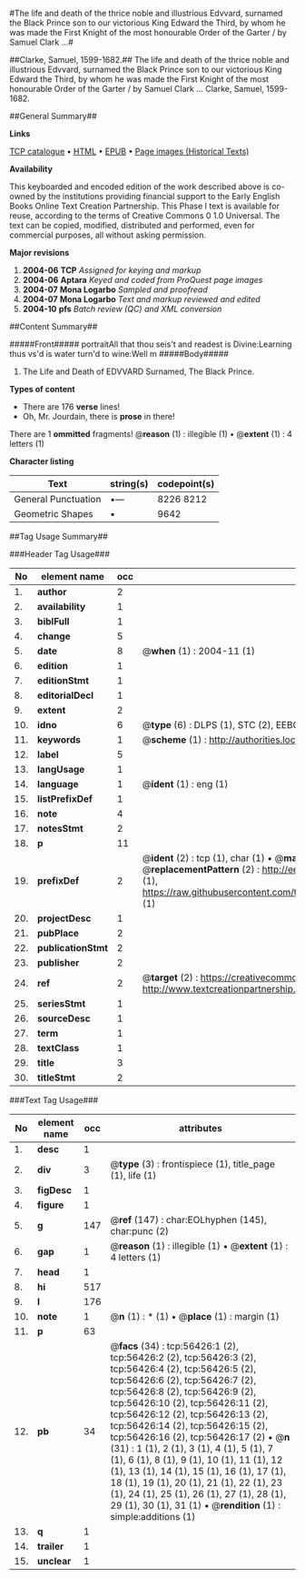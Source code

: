 #The life and death of the thrice noble and illustrious Edvvard, surnamed the Black Prince son to our victorious King Edward the Third, by whom he was made the First Knight of the most honourable Order of the Garter / by Samuel Clark ...#

##Clarke, Samuel, 1599-1682.##
The life and death of the thrice noble and illustrious Edvvard, surnamed the Black Prince son to our victorious King Edward the Third, by whom he was made the First Knight of the most honourable Order of the Garter / by Samuel Clark ...
Clarke, Samuel, 1599-1682.

##General Summary##

**Links**

[TCP catalogue](http://www.ota.ox.ac.uk/tcp/)  • 
[HTML](http://tei.it.ox.ac.uk/tcp/Texts-HTML/free/A33/A33325.html)  • 
[EPUB](http://tei.it.ox.ac.uk/tcp/Texts-EPUB/free/A33/A33325.epub) • 
[Page images (Historical Texts)](https://data.historicaltexts.jisc.ac.uk/view?pubId=eebo-12221924e&pageId=eebo-12221924e-56426-1)

**Availability**

This keyboarded and encoded edition of the
	       work described above is co-owned by the institutions
	       providing financial support to the Early English Books
	       Online Text Creation Partnership. This Phase I text is
	       available for reuse, according to the terms of Creative
	       Commons 0 1.0 Universal. The text can be copied,
	       modified, distributed and performed, even for
	       commercial purposes, all without asking permission.

**Major revisions**

1. __2004-06__ __TCP__ *Assigned for keying and markup*
1. __2004-06__ __Aptara__ *Keyed and coded from ProQuest page images*
1. __2004-07__ __Mona Logarbo__ *Sampled and proofread*
1. __2004-07__ __Mona Logarbo__ *Text and markup reviewed and edited*
1. __2004-10__ __pfs__ *Batch review (QC) and XML conversion*

##Content Summary##

#####Front#####
portraitAll that thou seis't and readest is Divine:Learning thus vs'd is water turn'd to wine:Well m
#####Body#####

1. The Life and Death of EDVVARD
Surnamed, The Black Prince.

**Types of content**

  * There are 176 **verse** lines!
  * Oh, Mr. Jourdain, there is **prose** in there!

There are 1 **ommitted** fragments! 
 @__reason__ (1) : illegible (1)  •  @__extent__ (1) : 4 letters (1)

**Character listing**


|Text|string(s)|codepoint(s)|
|---|---|---|
|General Punctuation|•—|8226 8212|
|Geometric Shapes|▪|9642|

##Tag Usage Summary##

###Header Tag Usage###

|No|element name|occ|attributes|
|---|---|---|---|
|1.|__author__|2||
|2.|__availability__|1||
|3.|__biblFull__|1||
|4.|__change__|5||
|5.|__date__|8| @__when__ (1) : 2004-11 (1)|
|6.|__edition__|1||
|7.|__editionStmt__|1||
|8.|__editorialDecl__|1||
|9.|__extent__|2||
|10.|__idno__|6| @__type__ (6) : DLPS (1), STC (2), EEBO-CITATION (1), OCLC (1), VID (1)|
|11.|__keywords__|1| @__scheme__ (1) : http://authorities.loc.gov/ (1)|
|12.|__label__|5||
|13.|__langUsage__|1||
|14.|__language__|1| @__ident__ (1) : eng (1)|
|15.|__listPrefixDef__|1||
|16.|__note__|4||
|17.|__notesStmt__|2||
|18.|__p__|11||
|19.|__prefixDef__|2| @__ident__ (2) : tcp (1), char (1)  •  @__matchPattern__ (2) : ([0-9\-]+):([0-9IVX]+) (1), (.+) (1)  •  @__replacementPattern__ (2) : http://eebo.chadwyck.com/downloadtiff?vid=$1&page=$2 (1), https://raw.githubusercontent.com/textcreationpartnership/Texts/master/tcpchars.xml#$1 (1)|
|20.|__projectDesc__|1||
|21.|__pubPlace__|2||
|22.|__publicationStmt__|2||
|23.|__publisher__|2||
|24.|__ref__|2| @__target__ (2) : https://creativecommons.org/publicdomain/zero/1.0/ (1), http://www.textcreationpartnership.org/docs/. (1)|
|25.|__seriesStmt__|1||
|26.|__sourceDesc__|1||
|27.|__term__|1||
|28.|__textClass__|1||
|29.|__title__|3||
|30.|__titleStmt__|2||


###Text Tag Usage###

|No|element name|occ|attributes|
|---|---|---|---|
|1.|__desc__|1||
|2.|__div__|3| @__type__ (3) : frontispiece (1), title_page (1), life (1)|
|3.|__figDesc__|1||
|4.|__figure__|1||
|5.|__g__|147| @__ref__ (147) : char:EOLhyphen (145), char:punc (2)|
|6.|__gap__|1| @__reason__ (1) : illegible (1)  •  @__extent__ (1) : 4 letters (1)|
|7.|__head__|1||
|8.|__hi__|517||
|9.|__l__|176||
|10.|__note__|1| @__n__ (1) : * (1)  •  @__place__ (1) : margin (1)|
|11.|__p__|63||
|12.|__pb__|34| @__facs__ (34) : tcp:56426:1 (2), tcp:56426:2 (2), tcp:56426:3 (2), tcp:56426:4 (2), tcp:56426:5 (2), tcp:56426:6 (2), tcp:56426:7 (2), tcp:56426:8 (2), tcp:56426:9 (2), tcp:56426:10 (2), tcp:56426:11 (2), tcp:56426:12 (2), tcp:56426:13 (2), tcp:56426:14 (2), tcp:56426:15 (2), tcp:56426:16 (2), tcp:56426:17 (2)  •  @__n__ (31) : 1 (1), 2 (1), 3 (1), 4 (1), 5 (1), 7 (1), 6 (1), 8 (1), 9 (1), 10 (1), 11 (1), 12 (1), 13 (1), 14 (1), 15 (1), 16 (1), 17 (1), 18 (1), 19 (1), 20 (1), 21 (1), 22 (1), 23 (1), 24 (1), 25 (1), 26 (1), 27 (1), 28 (1), 29 (1), 30 (1), 31 (1)  •  @__rendition__ (1) : simple:additions (1)|
|13.|__q__|1||
|14.|__trailer__|1||
|15.|__unclear__|1||
